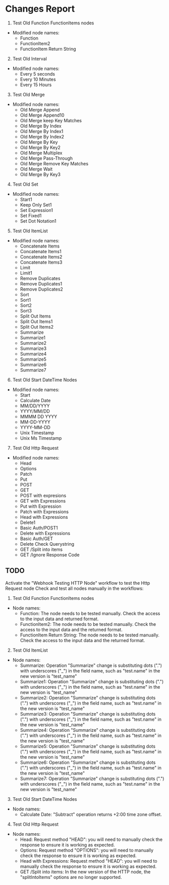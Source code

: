 # Changes Report

1. Test Old Function FunctionItems nodes
  - Modified node names:
    - Function
    - FunctionItem2
    - FunctionItem Return String

2. Test Old Interval 
  - Modified node names:
    - Every 5 seconds
    - Every 10 Minutes
    - Every 15 Hours

3. Test Old Merge 
  - Modified node names:
    - Old Merge Append
    - Old Merge Append10
    - Old Merge keep Key Matches
    - Old Merge By Index
    - Old Merge By Index1
    - Old Merge By Index2
    - Old Merge By Key
    - Old Merge By Key2
    - Old Merge Multiplex
    - Old Merge Pass-Through
    - Old Merge Remove Key Matches
    - Old Merge Wait
    - Old Merge By Key3

4. Test Old Set 
  - Modified node names:
    - Start1
    - Keep Only Set1
    - Set Expression1
    - Set Fixed1
    - Set Dot Notation1

5. Test Old ItemList
  - Modified node names:
    - Concatenate Items
    - Concatenate Items1
    - Concatenate Items2
    - Concatenate Items3
    - Limit
    - Limit1
    - Remove Duplicates
    - Remove Duplicates1
    - Remove Duplicates2
    - Sort
    - Sort1
    - Sort2
    - Sort3
    - Split Out Items
    - Split Out Items1
    - Split Out Items2
    - Summarize
    - Summarize1
    - Summarize2
    - Summarize3
    - Summarize4
    - Summarize5
    - Summarize6
    - Summarize7

6. Test Old Start DateTime Nodes
  - Modified node names:
    - Start
    - Calculate Date
    - MM/DD/YYYY
    - YYYY/MM/DD
    - MMMM DD YYYY
    - MM-DD-YYYY
    - YYYY-MM-DD
    - Unix Timestamp
    - Unix Ms Timestamp

7. Test  Old Http Request 
  - Modified node names:
    - Head
    - Options
    - Patch
    - Put
    - POST
    - GET
    - POST with expresions
    - GET with Expressions
    - Put with Expression
    - Patch with Expressions
    - Head with Expressions
    - Delete1
    - Basic Auth/POST1
    - Delete with Expressions
    - Basic Auth/GET
    - Delete Check Querystring
    - GET /Split into items
    - GET /Ignore Response Code

## TODO

Activate the "Webhook Testing HTTP Node" workflow to test the Http Request node
Check and test all nodes manually in the workflows:
 1. Test Old Function FunctionItems nodes
  - Node names:
    - Function: The node needs to be tested manually. Check the access to the input data and returned format.
    - FunctionItem2: The node needs to be tested manually. Check the access to the input data and the returned format.
    - FunctionItem Return String: The node needs to be tested manually. Check the access to the input data and the returned format.

 2. Test Old ItemList
  - Node names:
    - Summarize: Operation "Summarize" change is substituting dots (".") with underscores ("_") in the field name, such as "test.name" in the new version is "test_name"
    - Summarize1: Operation "Summarize" change is substituting dots (".") with underscores ("_") in the field name, such as "test.name" in the new version is "test_name"
    - Summarize2: Operation "Summarize" change is substituting dots (".") with underscores ("_") in the field name, such as "test.name" in the new version is "test_name"
    - Summarize3: Operation "Summarize" change is substituting dots (".") with underscores ("_") in the field name, such as "test.name" in the new version is "test_name"
    - Summarize4: Operation "Summarize" change is substituting dots (".") with underscores ("_") in the field name, such as "test.name" in the new version is "test_name"
    - Summarize5: Operation "Summarize" change is substituting dots (".") with underscores ("_") in the field name, such as "test.name" in the new version is "test_name"
    - Summarize6: Operation "Summarize" change is substituting dots (".") with underscores ("_") in the field name, such as "test.name" in the new version is "test_name"
    - Summarize7: Operation "Summarize" change is substituting dots (".") with underscores ("_") in the field name, such as "test.name" in the new version is "test_name"

 3. Test Old Start DateTime Nodes
  - Node names:
    - Calculate Date: "Subtract" operation returns +2:00 time zone offset.

 4. Test  Old Http Request 
  - Node names:
    - Head: Request method "HEAD": you will need to manually check the response to ensure it is working as expected.
    - Options: Request method "OPTIONS": you will need to manually check the response to ensure it is working as expected.
    - Head with Expressions: Request method "HEAD": you will need to manually check the response to ensure it is working as expected.
    - GET /Split into items: In the new version of the HTTP node, the "splitIntoItems" options are no longer supported.

